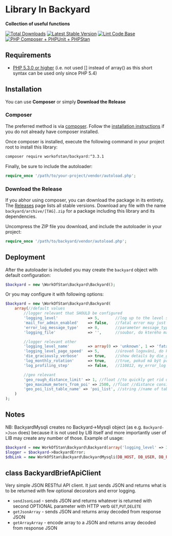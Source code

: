 # Library In Backyard

**Collection of useful functions**

[![Total Downloads](https://img.shields.io/packagist/dt/workofstan/backyard.svg)](https://packagist.org/packages/workofstan/backyard)
[![Latest Stable Version](https://img.shields.io/packagist/v/workofstan/backyard.svg)](https://packagist.org/packages/workofstan/backyard)
[![Lint Code Base](https://github.com/WorkOfStan/backyard/actions/workflows/linter.yml/badge.svg)](https://github.com/WorkOfStan/backyard/actions/workflows/linter.yml)
[![PHP Composer + PHPUnit + PHPStan](https://github.com/WorkOfStan/backyard/actions/workflows/php-composer-dependencies.yml/badge.svg)](https://github.com/WorkOfStan/backyard/actions/workflows/php-composer-dependencies.yml)

## Requirements

- [PHP 5.3.0 or higher](http://www.php.net/) (i.e. not used [] instead of array() as this short syntax can be used only since PHP 5.4)

## Installation

You can use **Composer** or simply **Download the Release**

### Composer

The preferred method is via [composer](https://getcomposer.org). Follow the
[installation instructions](https://getcomposer.org/doc/00-intro.md) if you do not already have
composer installed.

Once composer is installed, execute the following command in your project root to install this library:

```sh
composer require workofstan/backyard:^3.3.1
```

Finally, be sure to include the autoloader:

```php
require_once '/path/to/your-project/vendor/autoload.php';
```

### Download the Release

If you abhor using composer, you can download the package in its entirety. The [Releases](https://github.com/WorkOfStan/backyard/releases) page lists all stable versions.
Download any file with the name `backyard/archive/[TAG].zip` for a package including this library and its dependencies.

Uncompress the ZIP file you download, and include the autoloader in your project:

```php
require_once '/path/to/backyard/vendor/autoload.php';
```

## Deployment

After the autoloader is included you may create the `backyard` object with default configuration:

```php
$backyard = new \WorkOfStan\Backyard\Backyard();
```

Or you may configure it with following options:

```php
$backyard = new \WorkOfStan\Backyard\Backyard(
    array(//default values
        //logger relevant that SHOULD be configured
        'logging_level'             => 5,       //log up to the level set here, default=5 = debug//logovat az do urovne zde uvedene: 0=unknown/default_call 1=fatal 2=error 3=warning 4=info 5=debug/default_setting 6=speed  //aby se zalogovala alespoň missing db musí být logování nejníže defaultně na 1 //1 as default for writing the missing db at least to the standard ErrorLog
        'mail_for_admin_enabled'    => false,   //fatal error may just be written in log //$backyardMailForAdminEnabled = "rejthar@gods.cz";//on production, it is however recommended to set an e-mail, where to announce fatal errors
        'error_log_message_type'    => 0,       //parameter message_type http://cz2.php.net/manual/en/function.error-log.php for my_error_log; default is 0, i.e. to send message to PHP's system logger; recommended is however 3, i.e. append to the file destination set either in field $this->BackyardConf['logging_file or in table system
        'logging_file'              => '',      //soubor, do kterého má my_error_log() zapisovat

        //logger relevant other
        'logging_level_name'        => array(0 => 'unknown', 1 => 'fatal', 'error', 'warning', 'info', 'debug', 'speed'),
        'logging_level_page_speed'  => 5,       //úroveň logování, do které má být zapisována rychlost vygenerování stránky
        'die_graciously_verbose'    => true,    //show details by die_graciously() on screen (it is always in the error_log); on production it is recomended to be set to to false due security
        'log_monthly_rotation'      => true,    //true, pokud má být přípona .log.Y-m.log (výhodou je měsíční rotace); false, pokud má být jen .log (výhodou je sekvenční zápis chyb přes my_error_log a jiných PHP chyb)
        'log_profiling_step'        => false,   //110812, my_error_log neprofiluje rychlost //$PROFILING_STEP = 0.008;//110812, my_error_log profiluje čas mezi dvěma měřenými body vyšší než udaná hodnota sec

        //geo relevant
        'geo_rough_distance_limit' => 1, //float //to quickly get rid off too distant POIs; 1 ~ 100km
        'geo_maximum_meters_from_poi' => 2500, //float //distance considered to be overlapping with the device position // 2500 m is considered exact location due to mobile phone GPS caching
        'geo_poi_list_table_name' => 'poi_list', //string //name of table with POI coordinates
    )
);
```

## Notes

NB: BackyardMysqli creates no Backyard->Mysqli object (as e.g. `Backyard->Json` does) because it is not used by LIB itself and more importantly user of LIB may create any number of those.
Example of usage:

```php
$backyard = new WorkOfStan\Backyard\Backyard(array('logging_level' => 3));
$logger = $backyard->BackyardError;
$dbLink = new WorkOfStan\Backyard\BackyardMysqli(DB_HOST, DB_USER, DB_PASSWORD, DB_DATABASE, $logger);
```

## class BackyardBriefApiClient

Very simple JSON RESTful API client.
It just sends JSON and returns what is to be returned with few optional decorators and error logging.

- `sendJsonLoad` - sends JSON and returns whatever is returned with second OPTIONAL parameter with HTTP verb `GET`,`PUT`,`DELETE`
- `getJsonArray` - sends JSON and returns array decoded from response JSON
- `getArrayArray` - encode array to a JSON and returns array decoded from response JSON
